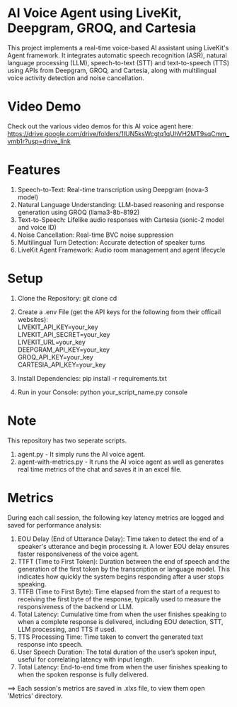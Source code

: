# AI Voice Agent using LiveKit, Deepgram, GROQ, and Cartesia
This project implements a real-time voice-based AI assistant using LiveKit's Agent framework. It integrates automatic speech recognition (ASR), natural language processing (LLM), speech-to-text (STT) and text-to-speech (TTS) using APIs from Deepgram, GROQ, and Cartesia, along with multilingual voice activity detection and noise cancellation.

# Video Demo
Check out the various video demos for this AI voice agent here: 
https://drive.google.com/drive/folders/1IUN5ksWcgtq1qUhVH2MT9sqCmm_vmb1r?usp=drive_link

# Features
1. Speech-to-Text: Real-time transcription using Deepgram (nova-3 model)
2. Natural Language Understanding: LLM-based reasoning and response generation using GROQ (llama3-8b-8192)
3. Text-to-Speech: Lifelike audio responses with Cartesia (sonic-2 model and voice ID)
4. Noise Cancellation: Real-time BVC noise suppression
5. Multilingual Turn Detection: Accurate detection of speaker turns
6. LiveKit Agent Framework: Audio room management and agent lifecycle

# Setup
1. Clone the Repository:
   git clone <your-repo-url>
   cd <your-repo-directory>

2. Create a .env File (get the API keys for the following from their officail websites):<br/>
   LIVEKIT_API_KEY=your_key<br/>
   LIVEKIT_API_SECRET=your_key<br/>
   LIVEKIT_URL=your_key<br/>
   DEEPGRAM_API_KEY=your_key<br/>
   GROQ_API_KEY=your_key<br/>
   CARTESIA_API_KEY=your_key

4. Install Dependencies:
   pip install -r requirements.txt

5. Run in your Console:
   python your_script_name.py console

# Note
This repository has two seperate scripts.
1. agent.py - It simply runs the AI voice agent.
2. agent-with-metrics.py - It runs the AI voice agent as well as generates real time metrics of the chat and saves it in an excel file.

# Metrics
During each call session, the following key latency metrics are logged and saved for performance analysis:
1. EOU Delay (End of Utterance Delay):
   Time taken to detect the end of a speaker's utterance and begin processing it. A lower EOU delay ensures faster responsiveness of the voice agent.
2. TTFT (Time to First Token):
   Duration between the end of speech and the generation of the first token by the transcription or language model. This indicates how quickly the system begins responding after a user stops speaking.
3. TTFB (Time to First Byte):
   Time elapsed from the start of a request to receiving the first byte of the response, typically used to measure the responsiveness of the backend or LLM.
4. Total Latency:
   Cumulative time from when the user finishes speaking to when a complete response is delivered, including EOU detection, STT, LLM processing, and TTS if used.
5. TTS Processing Time:
   Time taken to convert the generated text response into speech.
6. User Speech Duration:
   The total duration of the user’s spoken input, useful for correlating latency with input length.
7. Total Latency:
   End-to-end time from when the user finishes speaking to when the spoken response is fully delivered.

==> Each session's metrics are saved in .xlxs file, to view them open 'Metrics' directory.
